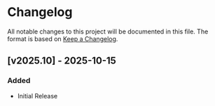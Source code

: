 # Changelog

All notable changes to this project will be documented in this file.
The format is based on [Keep a Changelog](https://keepachangelog.com/en/1.1.0/).

[//]: # (## [Unreleased])

## [v2025.10] - 2025-10-15

### Added

- Initial Release
